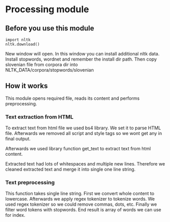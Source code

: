 # Processing module

## Before you use this module
```
import nltk
nltk.download()
```
New window will open. In this window you can install additional nltk data.
Install stopwords, wordnet and remember the install dir path.
Then copy slovenian file from corpora dir into NLTK_DATA/corpora/stopwords/slovenian

## How it works
This module opens required file, reads its content and performs preprocessing.

### Text extraction from HTML

To extract text from html file we used bs4 library. We set it to parse HTML file. Afterwards we removed all script and style tags so we wont get any in final output.

Afterwards we used library function get_text to extract text from html content.

Extracted text had lots of whitespaces and multiple new lines. Therefore we cleaned extracted text and merge it into single one line string.

### Text preprocessing

This function takes single line string.
First we convert whole content to lowercase.
Afterwards we apply regex tokenizer to tokenize words. We used regex tokenizer so we could remove commas, dots, etc.
Finally we filter word tokens with stopwords. End result is array of words we can use for index.